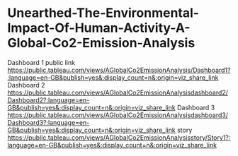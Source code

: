 # Unearthed-The-Environmental-Impact-Of-Human-Activity-A-Global-Co2-Emission-Analysis
Dashboard 1 public link https://public.tableau.com/views/AGlobalCo2EmissionAnalysis/Dashboard1?:language=en-GB&publish=yes&:display_count=n&:origin=viz_share_link
Dashboard 2 https://public.tableau.com/views/AGlobalCo2EmissionAnalysisdashboard2/Dashboard2?:language=en-GB&publish=yes&:display_count=n&:origin=viz_share_link
Dashboard 3 https://public.tableau.com/views/AGlobalCo2EmissionAnalysisdashboard3/Dashboard3?:language=en-GB&publish=yes&:display_count=n&:origin=viz_share_link
story       https://public.tableau.com/views/AGlobalCo2EmissionAnalysisstory/Story1?:language=en-GB&publish=yes&:display_count=n&:origin=viz_share_link
